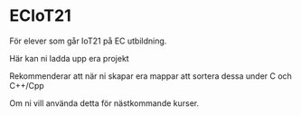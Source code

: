 # ECIoT21
För elever som går IoT21 på EC utbildning.

Här kan ni ladda upp era projekt

Rekommenderar att när ni skapar era mappar att sortera dessa under C och C++/Cpp

Om ni vill använda detta för nästkommande kurser.

